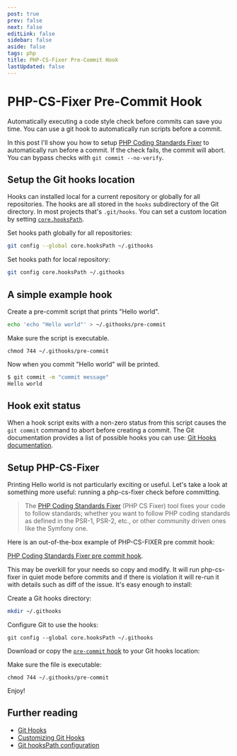 ```yaml
---
post: true
prev: false
next: false
editLink: false
sidebar: false
aside: false
tags: php
title: PHP-CS-Fixer Pre-Commit Hook
lastUpdated: false
---
```


# PHP-CS-Fixer Pre-Commit Hook

Automatically executing a code style check before commits can save you time. You can use a git hook to automatically run scripts before a commit.

In this post I'll show you how to setup [PHP Coding Standards Fixer](https://github.com/FriendsOfPhp/PHP-CS-Fixer) to automatically run before a commit. If the check fails, the commit will abort. You can bypass checks with `git commit --no-verify`.

## Setup the Git hooks location

Hooks can installed local for a current repository or globally for all repositories. The hooks are all stored in the `hooks` subdirectory of the Git directory. In most projects that's `.git/hooks`. You can set a custom location by setting [`core.hooksPath`](https://git-scm.com/docs/git-config#Documentation/git-config.txt-corehooksPath).


Set hooks path globally for all repositories:

```bash
git config --global core.hooksPath ~/.githooks
```


Set hooks path for local repository:

```bash
git config core.hooksPath ~/.githooks
```

## A simple example hook

Create a pre-commit script that prints "Hello world".

```bash
echo 'echo "Hello world"' > ~/.githooks/pre-commit
```

Make sure the script is executable.

    chmod 744 ~/.githooks/pre-commit

Now when you commit "Hello world" will be printed.

```bash
$ git commit -m "commit message"
Hello world
```

## Hook exit status

When a hook script exits with a non-zero status from this script causes the `git commit` command to abort before creating a commit. The Git documentation provides a list of possible hooks you can use: [Git Hooks documentation](https://git-scm.com/docs/githooks#_hooks).

## Setup PHP-CS-Fixer

Printing Hello world is not particularly exciting or useful. Let's take a look at something more useful: running a php-cs-fixer check before committing.

> The [PHP Coding Standards Fixer](https://github.com/FriendsOfPhp/PHP-CS-Fixer) (PHP CS Fixer) tool fixes your code to follow standards; whether you want to follow PHP coding standards as defined in the PSR-1, PSR-2, etc., or other community driven ones like the Symfony one.

Here is an out-of-the-box example of PHP-CS-FIXER pre commit hook:

[PHP Coding Standards Fixer pre commit hook](https://github.com/gerardroche/php-cs-fixer-pre-commit-hook).

This may be overkill for your needs so copy and modify. It will run php-cs-fixer in quiet mode before commits and if there is violation it will re-run it with details such as diff of the issue. It's easy enough to install:

Create a Git hooks directory:

```bash
mkdir ~/.githooks
```

Configure Git to use the hooks:

```
git config --global core.hooksPath ~/.githooks
```

Download or copy the [`pre-commit` hook](https://github.com/gerardroche/php-cs-fixer-pre-commit-hook/blob/master/pre-commit) to your Git hooks location:

Make sure the file is executable:

```
chmod 744 ~/.githooks/pre-commit
```

Enjoy!

## Further reading

- [Git Hooks](https://git-scm.com/docs/githooks)
- [Customizing Git Hooks](https://git-scm.com/book/en/v2/Customizing-Git-Git-Hooks)
- [Git hooksPath configuration](https://git-scm.com/docs/git-config#Documentation/git-config.txt-corehooksPath)
